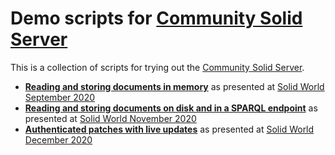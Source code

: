 # Demo scripts for [Community Solid Server](https://github.com/solid/community-server)

This is a collection of scripts for trying out the [Community Solid Server](https://github.com/solid/community-server).

- **[Reading and storing documents in memory](https://github.com/solid/community-server-demos/blob/main/solid-world-2020-sep/steps.sh)** as presented at [Solid World September 2020](https://vimeo.com/454813146)
- **[Reading and storing documents on disk and in a SPARQL endpoint](https://github.com/solid/community-server-demos/blob/main/solid-world-2020-nov/steps.sh)** as presented at [Solid World November 2020](https://www.eventbrite.com/e/solid-world-tickets-124481709143)
- **[Authenticated patches with live updates](https://github.com/solid/community-server-demos/blob/main/solid-world-2020-dec/steps.md)** as presented at [Solid World December 2020](https://www.eventbrite.com/e/solid-world-tickets-128665029567)

